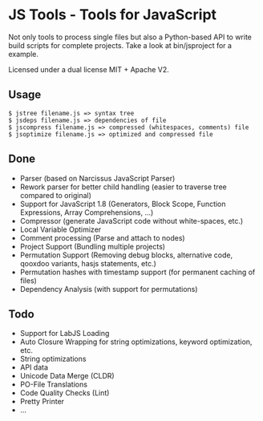 JS Tools - Tools for JavaScript
===============================

Not only tools to process single files but also a Python-based API to write build scripts for complete projects. Take a look at bin/jsproject for a example.

Licensed under a dual license MIT + Apache V2.

Usage
-----

    $ jstree filename.js => syntax tree
    $ jsdeps filename.js => dependencies of file
    $ jscompress filename.js => compressed (whitespaces, comments) file
    $ jsoptimize filename.js => optimized and compressed file

Done
----

- Parser (based on Narcissus JavaScript Parser)
- Rework parser for better child handling (easier to traverse tree compared to original)
- Support for JavaScript 1.8 (Generators, Block Scope, Function Expressions, Array Comprehensions, ...)
- Compressor (generate JavaScript code without white-spaces, etc.)
- Local Variable Optimizer
- Comment processing (Parse and attach to nodes)
- Project Support (Bundling multiple projects)
- Permutation Support (Removing debug blocks, alternative code, qooxdoo variants, hasjs statements, etc.)
- Permutation hashes with timestamp support (for permanent caching of files)
- Dependency Analysis (with support for permutations)

Todo
----

- Support for LabJS Loading
- Auto Closure Wrapping for string optimizations, keyword optimization, etc.
- String optimizations
- API data
- Unicode Data Merge (CLDR)
- PO-File Translations
- Code Quality Checks (Lint)
- Pretty Printer
- ...
